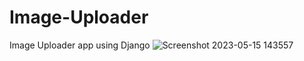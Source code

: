 # Image-Uploader
Image Uploader app using Django
![Screenshot 2023-05-15 143557](https://github.com/Chinmoy-max/Image-Uploader/assets/72815215/d0559888-1d54-4953-864b-5e47c9c0ad5d)
